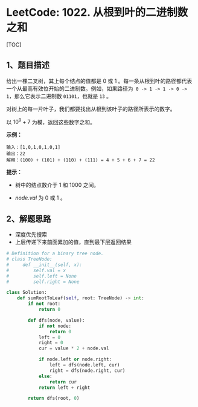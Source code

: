 # LeetCode: 1022. 从根到叶的二进制数之和

[TOC]

## 1、题目描述

给出一棵二叉树，其上每个结点的值都是 0 或 1 。每一条从根到叶的路径都代表一个从最高有效位开始的二进制数。例如，如果路径为` 0 -> 1 -> 1 -> 0 -> 1`，那么它表示二进制数 `01101`，也就是 `13`  。

对树上的每一片叶子，我们都要找出从根到该叶子的路径所表示的数字。

以 $10^9 + 7$  为模，返回这些数字之和。

 

**示例：**

```
输入：[1,0,1,0,1,0,1]
输出：22
解释：(100) + (101) + (110) + (111) = 4 + 5 + 6 + 7 = 22
```

**提示：**

- 树中的结点数介于 1 和 1000 之间。

-  $node.val$  为 0 或 1 。

## 2、解题思路

- 深度优先搜索
- 上层传递下来前面累加的值，直到最下层返回结果

```python
# Definition for a binary tree node.
# class TreeNode:
#     def __init__(self, x):
#         self.val = x
#         self.left = None
#         self.right = None

class Solution:
    def sumRootToLeaf(self, root: TreeNode) -> int:
        if not root:
            return 0

        def dfs(node, value):
            if not node:
                return 0
            left = 0
            right = 0
            cur = value * 2 + node.val

            if node.left or node.right:
                left = dfs(node.left, cur)
                right = dfs(node.right, cur)
            else:
                return cur
            return left + right

        return dfs(root, 0)
    
```

